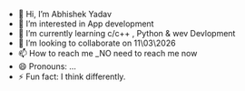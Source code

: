 - 👋 Hi, I’m Abhishek Yadav
- 👀 I’m interested in App development
- 🌱 I’m currently learning c/c++ , Python & wev Devlopment
- 💞️ I’m looking to collaborate on 11\03\2026
- 📫 How to reach me _NO need to reach me now
- 😄 Pronouns: ...
- ⚡ Fun fact: I think differently.

<!---
Abhi11f/Abhi11f is a ✨ special ✨ repository because its `README.md` (this file) appears on your GitHub profile.
You can click the Preview link to take a look at your changes.
--->
